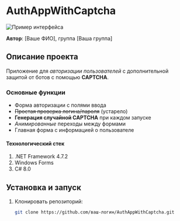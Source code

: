 ﻿# AuthAppWithCaptcha

![Пример интерфейса](images/auth_screen.png)

**Автор**: [Ваше ФИО], группа [Ваша группа]

## Описание проекта

Приложение для *авторизации пользователей* с дополнительной защитой от ботов с помощью **CAPTCHA**.

### Основные функции

- Форма авторизации с полями ввода
- ~~Простая проверка логина/пароля~~ (устарело)
- **Генерация случайной CAPTCHA** при каждом запуске
- _Анимированные_ переходы между формами
- Главная форма с информацией о пользователе

#### Технологический стек

1. .NET Framework 4.7.2
2. Windows Forms
3. C# 8.0

## Установка и запуск

1. Клонировать репозиторий:
   ```bash
   git clone https://github.com/ваш-логин/AuthAppWithCaptcha.git